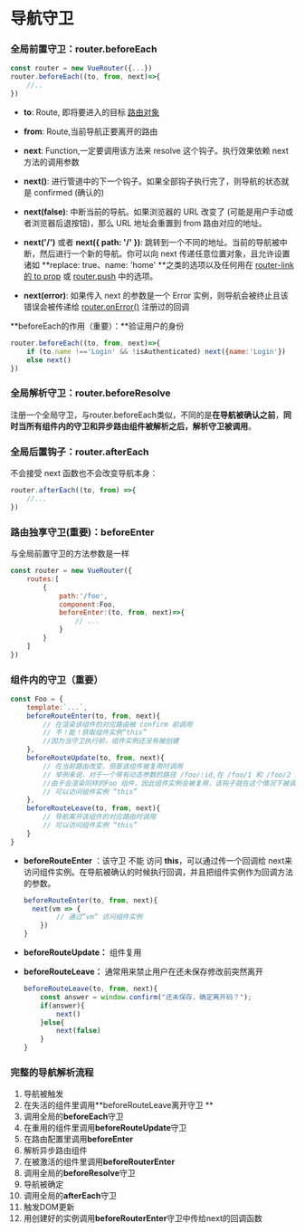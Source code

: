 # 导航守卫

### 全局前置守卫：router.beforeEach

```javascript
const router = new VueRouter({...})
router.beforeEach((to, from, next)=>{
    //..
})
```

* **to**: Route, 即将要进入的目标 [路由对象](https://router.vuejs.org/zh/api/#路由对象)

* **from**: Route,当前导航正要离开的路由

* **next**: Function,一定要调用该方法来 resolve 这个钩子。执行效果依赖 next 方法的调用参数
* **next()**: 进行管道中的下一个钩子。如果全部钩子执行完了，则导航的状态就是 confirmed (确认的)
  
* **next(false)**: 中断当前的导航。如果浏览器的     URL 改变了 (可能是用户手动或者浏览器后退按钮)，那么 URL 地址会重置到 from 路由对应的地址。
  
* **next('/')** 或者 **next({ path: '/' })**:     跳转到一个不同的地址。当前的导航被中断，然后进行一个新的导航。你可以向 next 传递任意位置对象，且允许设置诸如 **replace:     true、name: 'home' **之类的选项以及任何用在 [router-link 的 to prop](https://router.vuejs.org/zh/api/#to) 或 [router.push](https://router.vuejs.org/zh/api/#router-push) 中的选项。
  
* **next(error)**: 如果传入 next 的参数是一个 Error 实例，则导航会被终止且该错误会被传递给 [router.onError()](https://router.vuejs.org/zh/api/#router-onerror) 注册过的回调

**beforeEach的作用（重要）：**验证用户的身份

```javascript
router.beforeEach((to, from, next)=>{
    if (to.name !=='Login' && !isAuthenticated) next({name:'Login'})
    else next()
})
```

### 全局解析守卫：router.beforeResolve

注册一个全局守卫，与router.beforeEach类似，不同的是**在导航被确认之前**，**同时当所有组件内的守卫和异步路由组件被解析之后，解析守卫被调用**。

### 全局后置钩子：router.afterEach

不会接受 next 函数也不会改变导航本身：

```javascript
router.afterEach((to, from) =>{
    //...
})
```

### 路由独享守卫(重要)：beforeEnter

与全局前置守卫的方法参数是一样

```javascript
const router = new VueRouter({
    routes:[
        {
            path:'/foo',
            component:Foo,
            beforeEnter:(to, from, next)=>{
                // ...
            }
        }
    ]
})
```

### 组件内的守卫（重要）

```javascript
const Foo = {
    template:`...`,
    beforeRouteEnter(to, from, next){
        // 在渲染该组件的对应路由被 confirm 前调用
        // 不！能！获取组件实例“this”
        //因为当守卫执行前，组件实例还没有被创建
    },
    beforeRouteUpdate(to, from, next){
        // 在当前路由改变，但是该组件被复用时调用
        // 举例来说，对于一个带有动态参数的路径 /foo/:id,在 /foo/1 和 /foo/2 之间跳转的时候
        //由于会渲染同样的Foo 组件，因此组件实例会被复用，该钩子就在这个情况下被调用
        // 可以访问组件实例 “this”
    },
    beforeRouteLeave(to, from, next){
        // 导航离开该组件的对应路由时调用
        // 可以访问组件实例 “this”
    }
}
```

* **beforeRouteEnter** ：该守卫 不能 访问 **this**，可以通过传一个回调给 next来访问组件实例。在导航被确认的时候执行回调，并且把组件实例作为回调方法的参数。

  ```javascript
  beforeRouteEnter(to, from, next){
  	next(vm => {
          // 通过”vm“ 访问组件实例
      })
  }
  ```

* **beforeRouteUpdate：** 组件复用

* **beforeRouteLeave：** 通常用来禁止用户在还未保存修改前突然离开

  ```javascript
  beforeRouteLeave(to, from, next){
      const answer = window.confirm("还未保存，确定离开码？");
      if(answer){
          next()
      }else{
          next(false)
      }
  }
  ```

### 完整的导航解析流程

1. 导航被触发
2. 在失活的组件里调用**beforeRouteLeave离开守卫 **
3. 调用全局的**beforeEach**守卫
4. 在重用的组件里调用**beforeRouteUpdate**守卫
5. 在路由配置里调用**beforeEnter**
6. 解析异步路由组件
7. 在被激活的组件里调用**beforeRouterEnter**
8. 调用全局的**beforeResolve**守卫
9. 导航被确定
10. 调用全局的**afterEach**守卫
11. 触发DOM更新
12. 用创建好的实例调用**beforeRouterEnter**守卫中传给next的回调函数